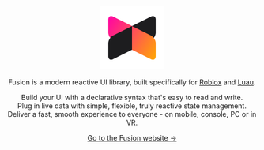 <p align="center" width="100%">
  <img width="128em" src="/README-logo.png" alt="Fusion logo">
</p>
<p align="center">
Fusion is a modern reactive UI library, built specifically for <a href="https://developer.roblox.com/">Roblox</a> and <a href="https://luau-lang.org/">Luau</a>.
</p>
<p align="center">
Build your UI with a declarative syntax that's easy to read and write.<br>
Plug in live data with simple, flexible, truly reactive state management.<br>
Deliver a fast, smooth experience to everyone - on mobile, console, PC or in VR.<br>
</p>
<p align="center">
<a href="https://elttob.github.io/Fusion/">Go to the Fusion website →</a>
</p>
